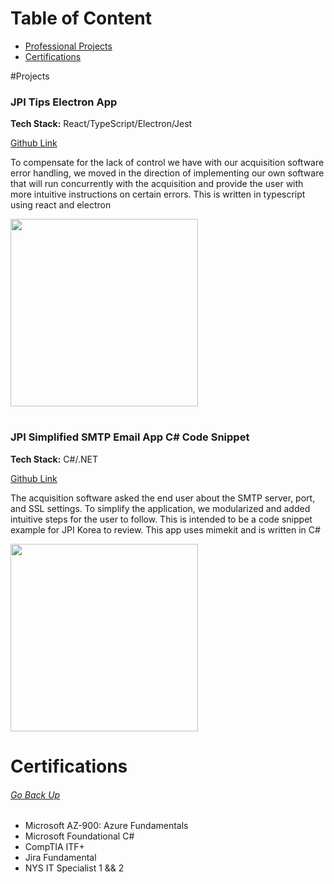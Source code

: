 # Table of Content
- [Professional Projects](#professional-projects-)
- [Certifications](#certifications-)

#Projects

### JPI Tips Electron App

**Tech Stack:** React/TypeScript/Electron/Jest

[Github Link](https://github.com/chitangchin/JPI-Tips-Window-App) 

To compensate for the lack of control we have with our acquisition software error handling, we moved in the direction of implementing our own software that will run concurrently with the acquisition and provide the user with more intuitive instructions on certain errors. This is written in typescript using react and electron

<img src="https://github.com/chitangchin/Chitangchin/assets/96362668/e4371c21-a042-4e0f-a944-8677b47b77a3" height="300px"/>

#

### JPI Simplified SMTP Email App C# Code Snippet

**Tech Stack:** C#/.NET

[Github Link](https://github.com/chitangchin/Simplified-SMTP-Email-App) 

The acquisition software asked the end user about the SMTP server, port, and SSL settings. To simplify the application, we modularized and added intuitive steps for the user to follow. This is intended to be a code snippet example for JPI Korea to review. This app uses mimekit and is written in C#

<img src="https://github.com/chitangchin/Chitangchin/assets/96362668/b6f19af5-91a9-4c85-a1e0-f55e91d29ff7" height="300px"/>

# Certifications
###### [Go Back Up](#theres-no-room-in-the-ring-for-overbearing-pride-closing-your-mind-to-the-prospect-of-failure-will-only-ensure-your-defeat---master-roshi)

- Microsoft AZ-900: Azure Fundamentals
- Microsoft Foundational C#
- CompTIA ITF+
- Jira Fundamental
- NYS IT Specialist 1 && 2
